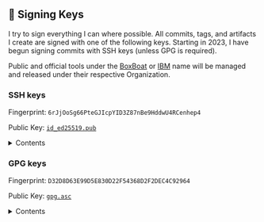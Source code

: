 ## :key: Signing Keys

I try to sign everything I can where possible. All commits, tags, and artifacts I create are signed with one of the following keys. Starting in 2023, I have begun signing commits with SSH keys (unless GPG is required).

Public and official tools under the [BoxBoat](https://github.com/boxboat) or [IBM](https://github.com/IBM) name will be managed and released under their respective Organization.

### SSH keys

Fingerprint: `6rJjOoSg66PteGJIcpYID3Z87nBe9HddwU4RCenhep4`

Public Key: [`id_ed25519.pub`](https://github.com/kyle-boxboat/kyle-boxboat/blob/main/id_ed25519.pub)

<details>
    <summary>Contents</summary>

```
ssh-ed25519 AAAAC3NzaC1lZDI1NTE5AAAAINwaVbBqc6ZyvIm7/BhRLnFVbWb4i4r9pgZqAUJoJaIL
```

</details>

### GPG keys

Fingerprint: `D32D8D63E99D5E830D22F54368D2F2DEC4C92964`

Public Key: [`gpg.asc`](https://github.com/kyle-boxboat/kyle-boxboat/blob/main/gpg.asc)

<details>
    <summary>Contents</summary>

```
-----BEGIN PGP PUBLIC KEY BLOCK-----

mQINBGPiZ7oBEACYyzjcMtfGYZEbSp6lXxVnnTfecV0Xmj/iNt24GoLaNsmTe/40
M0ZfHxn71npxLd39Y3JqUb17Aomd1NhRijU66jssnWMrcmuqb9Ir5LNFE7JrNQd0
ZTi7UadSS+FzqEPQ9/ZkQiKNLQ7UK62Komb8zC05DnAJkL9lfdZk+BJY+EREcTyL
/09xhslgybPAtvnwfyQNKWoWyer7RU9YKrl1uaby4bEpwwPyu4IAu8nM7N95Pen9
f6jQo4FasBHm+Nmew9Gze4P8YqWhWxJzPQoq5x9ynuZOlw7xsmFQQXmub8W55th2
mZHpJgmtrtsT87gIc3LM8j+fH+3g1DyJBDdt0oFNGIx22lgh8hMQw48EAFXREgxz
0t5Qfn08mDDOGyoUBvzvsY3KuD9fwV3oHt9y5JwsbFq0lgv8Epv8YurxaVBMgnhn
3BdquW0EaJJveI4aAKLsOCf0cuwxTIrOHo1bPOBWwNWcS3h12ySXtvuNqFLnpEUR
IaOG2KsHHZcQPH98YFQh42fKHfypz2bDuLOpdyMhV5q/lygZcVwsjLVwC0z6LSGb
2b8iPjw5GmjmFzyQuQqTAJs1ukb5llaS5uL/xycWq++cvYg16IJ9yjJsb5p1UKWg
tNEURjYTU7gw71QRvJmegTkV4x08ES1fs9Nzoi8Ky02/occXPPYFy94laQARAQAB
tClLeWxlIENvbGFudG9uaW8gPEt5bGUuQ29sYW50b25pb0BpYm0uY29tPokCTgQT
AQgAOBYhBNMtjWPpnV6DDSL1Q2jS8t7EySlkBQJj4me6AhsDBQsJCAcCBhUKCQgL
AgQWAgMBAh4BAheAAAoJEGjS8t7EySlk61EQAJFwrxmVrCkpg2rkoi+b8iah+OA6
G+G+V09+PSielrvdiANYZsaME5u1RG+ZR7xZ1kkc4ZP1YlaU9P3KZ8ZjY0bupjIt
EPMf2bMSvF4AazjYy849r81ZWeFVPvQjJKKaVVyoQ3vAY58auBbmHh0vqkNnwqyA
FeNLsrwwIoxjNAHd9FwY/73bM4EEOQsFZtne9bWhO3SAGIYbbbYFSWevu8XGFJDZ
xW/U0naN5z24aB8dmnMIIz/Z9f8gbdolUKxdwhqf+Pxn4W8tGDtS/YxjINXevXk/
AVf99pRTeErVoZWqI7Ty8jS3xyp8ksMyU0XeAORqKMLNETXFG/XuaecLEOs/2qD5
QiXNZT04se/5qksp7RP8xUfPQPiAC63+4dSM+iV3T3wcs6bqvg4tlfAc2HxvU1DA
GMuxXbUdaBWBzxXzWSsr/tuxCX3DKWu346wpf4Pv7ntqpyQNB4PvO7bfjIoZO+3+
/gPwIHQTPQJVQkv3yFucGayHqdOBSh2l2PuCjiipEsNI06aRdjD7IEugjeco0XkB
+wAZQe1uIjT1bBy9QXWkp2g4AVUQFdwTzIsXJdtQOr4yv1Kj5pzwnFGbd100bmQZ
VFrg1T1KqSRGVU36nNsUQGUYRmPEV1W6g1ExvZq3KgSBqeg1TmU5dS7SI8E9oBd1
ETM87uxi4Cy3asDFuQINBGPiZ7oBEADe+LDutRk99SQxsW7uMpMsq5U5idJJsvBb
amir7aS+E6sHTx2xSrnaxKX7pHrXQg/4kl54kTqx5V/MiHtQtAh3yjB3WSB8sTWG
WI8wCxiy3Qd6PWG0bNhn8e9O/xwgReF4Hhp2LW3etXg5SRNV9JlK4AIC3iQQtjWe
z+D2byp0F50CrQdB4ZCxJYAIa/pozPuQZDPrtlVRbp86M25d5LWaxlvXxZ4SuUOj
jIdHK4ou1KM+xIwf1rRast/L7lw8ZnoixhHVkVnDv7kHpNXxyPIc4JZF/i4OEYHm
pHxM0WXhyVIwiTY139utCduAclNssHxQQhv922+yhn52GqORW5Vi9rSqkWwpUPZ3
Cw53y4H/JVZkdpSPnCciGqdL1eUOaTNGCudYh1ugUzs1u36bxq3TZ9ynwbIi28xS
nCc980uAIGX718JR/R6xZCxU9vTGLm1YcW/pZpTQTiXMci1t54mI6vwWCFWXZIu4
AQFT6dWOp0C/XvUpT09Au16OzFUi5PKEdZveL0kuyyK4fXuEdrHvXWxEUplKTKtS
beWvXcCNCAhVtMGlRWsZv4jmlTwz0VFA3WDEc8xFP/71jhPcyWkQH33FVh9gfWke
vdffcpl6pen9opW1vKresObzRkvxKPipwAQ14XyuWywJREz+1v2Gsru3fW3Dnjf0
EOihzfrEFwARAQABiQI2BBgBCAAgFiEE0y2NY+mdXoMNIvVDaNLy3sTJKWQFAmPi
Z7oCGwwACgkQaNLy3sTJKWQIbA/7BspDLyJIXuNVMyZEofiarIAOi55yX7tL5Nj2
yNHLGb+qbdSKPzszj3YmCcjLLojXN0/nT7vjYeUVdJn16qIN2vn78eJMPSXgQS7o
1o93dH6dEX1N9D0L/g4WkNSCl+ROAkLHHmuUtw7MMmnqjtK2Ruod9jd+vJMSSVir
tpeolTtNiuutDg+QkZKvGelxsXci0qHqoPG2Q2BamvfRA4vHZ1+3AHsdb0duQ/xD
m+ktR+yjI8OfdZTvOgZUDFcJx12glQmnUkhnojCPNkTcyWK+L1UHTIV8T4OJp6Nv
xE6/0oOMNpSkf2Actt6D59XLn9/P7mdvtcBdPpqKH9MkqZ9rIeXJP5QIGOhpupiq
20S2+BxbuagMQ/sQeXVwieuKFKomURqDaUzOTnohSh2ES4Gl8SKDtJOZA+DJZ2cD
NW3XMwKb2//7S1L+YwBNXm6nU3k2kkMqChF//IYXQsm6daiRQbSYUZslBUAyRCRd
xq/U9DejOsoHfgSZmFFHTVLdXc7Ck5xwnxgwBrP1E35Fgai6ChMZl0dV7aH02Sxw
7YTACrg9t+n/w59BDbJgls4wv/QfslBqFzV2wZTI0FxjodqHRbxlZxCXb20P6rqJ
0sgUtp+TJ7PlnOm/jpoo0DNIL35WvoKB4l66eRoakW2d9U5q/ScvOXq9jdTWt4Sy
vC9uaUM=
=7RGz
-----END PGP PUBLIC KEY BLOCK-----
```

</details> 